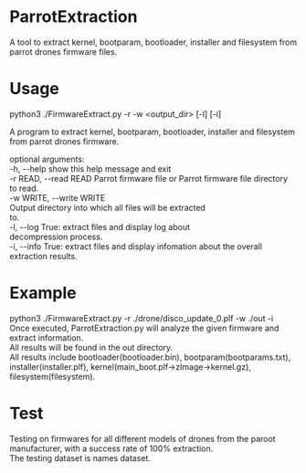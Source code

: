 # ParrotExtraction  
A tool to extract kernel, bootparam, bootloader, installer and filesystem from parrot drones firmware files.  
# Usage  
python3 ./FirmwareExtract.py -r <firmware> -w <output_dir> [-l] [-i]  

A program to extract kernel, bootparam, bootloader, installer and filesystem from parrot drones firmware.  

optional arguments:  
  -h, --help            show this help message and exit  
  -r READ, --read READ  Parrot firmware file or Parrot firmware file directory  
                        to read.  
  -w WRITE, --write WRITE  
                        Output directory into which all files will be extracted  
                        to.  
  -l, --log             True: extract files and display log about  
                        decompression process.  
  -i, --info            True: extract files and display infomation about the overall  
                        extraction results.  
# Example  
python3 ./FirmwareExtract.py -r ./drone/disco_update_0.plf -w ./out -i  
Once executed, ParrotExtraction.py will analyze the given firmware and extract information.  
All results will be found in the out directory.  
All results include bootloader(bootloader.bin), bootparam(bootparams.txt), installer(installer.plf), kernel(main_boot.plf->zImage->kernel.gz), filesystem(filesystem).  
# Test  
Testing on firmwares for all different models of drones from the paroot manufacturer, with a success rate of 100% extraction.  
The testing dataset is names dataset.  
